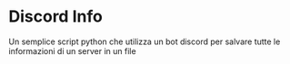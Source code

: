 # Discord Info
 Un semplice script python che utilizza un bot discord per salvare tutte le informazioni di un server in un file
